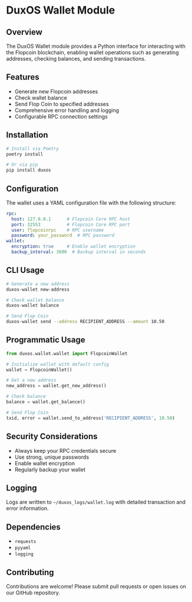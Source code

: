 # DuxOS Wallet Module

## Overview

The DuxOS Wallet module provides a Python interface for interacting with the Flopcoin blockchain, enabling wallet operations such as generating addresses, checking balances, and sending transactions.

## Features

- Generate new Flopcoin addresses
- Check wallet balance
- Send Flop Coin to specified addresses
- Comprehensive error handling and logging
- Configurable RPC connection settings

## Installation

```bash
# Install via Poetry
poetry install

# Or via pip
pip install duxos
```

## Configuration

The wallet uses a YAML configuration file with the following structure:

```yaml
rpc:
  host: 127.0.0.1      # Flopcoin Core RPC host
  port: 32553          # Flopcoin Core RPC port
  user: flopcoinrpc    # RPC username
  password: your_password  # RPC password
wallet:
  encryption: true     # Enable wallet encryption
  backup_interval: 3600  # Backup interval in seconds
```

## CLI Usage

```bash
# Generate a new address
duxos-wallet new-address

# Check wallet balance
duxos-wallet balance

# Send Flop Coin
duxos-wallet send --address RECIPIENT_ADDRESS --amount 10.50
```

## Programmatic Usage

```python
from duxos.wallet.wallet import FlopcoinWallet

# Initialize wallet with default config
wallet = FlopcoinWallet()

# Get a new address
new_address = wallet.get_new_address()

# Check balance
balance = wallet.get_balance()

# Send Flop Coin
txid, error = wallet.send_to_address('RECIPIENT_ADDRESS', 10.50)
```

## Security Considerations

- Always keep your RPC credentials secure
- Use strong, unique passwords
- Enable wallet encryption
- Regularly backup your wallet

## Logging

Logs are written to `~/duxos_logs/wallet.log` with detailed transaction and error information.

## Dependencies

- `requests`
- `pyyaml`
- `logging`

## Contributing

Contributions are welcome! Please submit pull requests or open issues on our GitHub repository. 